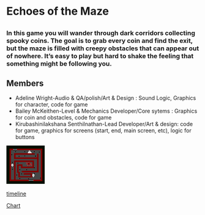 # Echoes of the Maze
## 
### In this game you will wander through dark corridors collecting spooky coins. The goal is to grab every coin and find the exit, but the maze is filled with creepy obstacles that can appear out of nowhere. It’s easy to play but hard to shake the feeling that something might be following you.

## Members
* Adeline Wright-Audio & QA/polish/Art & Design : Sound Logic, Graphics for character, code for game
* Bailey McKeithen-Level & Mechanics Developer/Core sytems : Graphics for coin and obstacles, code for game
* Kirubashinilakshana Senthilnathan-Lead Developer/Art & design: code for game, graphics for screens (start, end, main screen, etc), logic for buttons 

![Maze](https://github.com/codinghasini/GameDev-Group/blob/main/Maze%20Mockup-1.png.png)

[timeline](https://github.com/codinghasini/GameDev-Group/blob/main/Project%20Timeline.docx)

[Chart](https://github.com/codinghasini/GameDev-Group/blob/main/Timeline%20chart.png)

